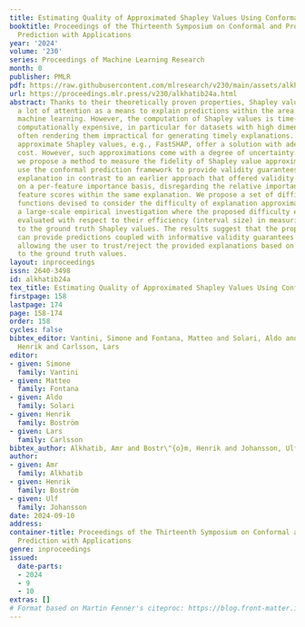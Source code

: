 ```yaml
---
title: Estimating Quality of Approximated Shapley Values Using Conformal Prediction
booktitle: Proceedings of the Thirteenth Symposium on Conformal and Probabilistic
  Prediction with Applications
year: '2024'
volume: '230'
series: Proceedings of Machine Learning Research
month: 0
publisher: PMLR
pdf: https://raw.githubusercontent.com/mlresearch/v230/main/assets/alkhatib24a/alkhatib24a.pdf
url: https://proceedings.mlr.press/v230/alkhatib24a.html
abstract: Thanks to their theoretically proven properties, Shapley values have received
  a lot of attention as a means to explain predictions within the area of explainable
  machine learning. However, the computation of Shapley values is time-consuming and
  computationally expensive, in particular for datasets with high dimensionality,
  often rendering them impractical for generating timely explanations. Methods to
  approximate Shapley values, e.g., FastSHAP, offer a solution with adequate computational
  cost. However, such approximations come with a degree of uncertainty. Therefore,
  we propose a method to measure the fidelity of Shapley value approximations and
  use the conformal prediction framework to provide validity guarantees for the whole
  explanation in contrast to an earlier approach that offered validity guarantees
  on a per-feature importance basis, disregarding the relative importance of the remaining
  feature scores within the same explanation. We propose a set of difficulty estimation
  functions devised to consider the difficulty of explanation approximations. We provide
  a large-scale empirical investigation where the proposed difficulty estimators are
  evaluated with respect to their efficiency (interval size) in measuring the similarity
  to the ground truth Shapley values. The results suggest that the proposed approach
  can provide predictions coupled with informative validity guarantees (tight intervals),
  allowing the user to trust/reject the provided explanations based on their similarity
  to the ground truth values.
layout: inproceedings
issn: 2640-3498
id: alkhatib24a
tex_title: Estimating Quality of Approximated Shapley Values Using Conformal Prediction
firstpage: 158
lastpage: 174
page: 158-174
order: 158
cycles: false
bibtex_editor: Vantini, Simone and Fontana, Matteo and Solari, Aldo and Bostr\"{o}m,
  Henrik and Carlsson, Lars
editor:
- given: Simone
  family: Vantini
- given: Matteo
  family: Fontana
- given: Aldo
  family: Solari
- given: Henrik
  family: Boström
- given: Lars
  family: Carlsson
bibtex_author: Alkhatib, Amr and Bostr\"{o}m, Henrik and Johansson, Ulf
author:
- given: Amr
  family: Alkhatib
- given: Henrik
  family: Boström
- given: Ulf
  family: Johansson
date: 2024-09-10
address:
container-title: Proceedings of the Thirteenth Symposium on Conformal and Probabilistic
  Prediction with Applications
genre: inproceedings
issued:
  date-parts:
  - 2024
  - 9
  - 10
extras: []
# Format based on Martin Fenner's citeproc: https://blog.front-matter.io/posts/citeproc-yaml-for-bibliographies/
---
```

